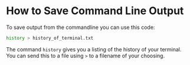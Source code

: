 # How to Save Command Line Output

To save output from the commandline you can use this code:

```bash
history > history_of_terminal.txt
```
The command `history` gives you a listing of the history of your terminal. You can send this to a file using `>` to a filename of your choosing.
